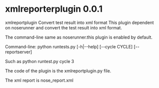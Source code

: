 xmlreporterplugin 0.0.1
==========

xmlreportplugin Convert test result into xml format
This plugin dependent on noserunner and convert the test result into xml format.

The command-line same as noserunner.this plugin is enabled by default.

Command-line:
python runtests.py [-h|--help] [--cycle CYCLE] [--reportserver]

Such as python runtest.py cycle 3

The code of the plugin is the xmlreportplugin.py file.

The xml report is nose_report.xml



